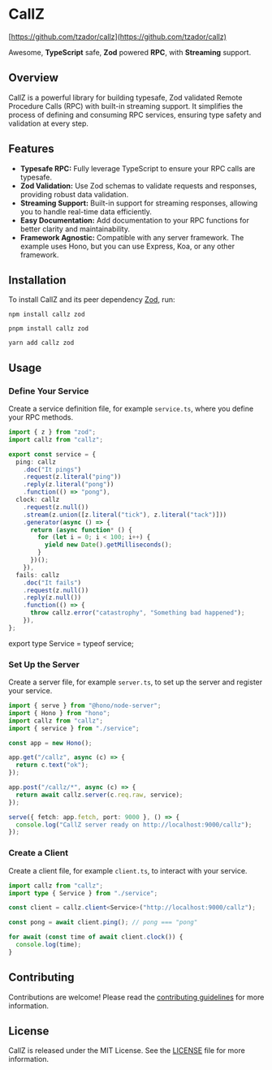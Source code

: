 <link rel="stylesheet" href="https://unpkg.com/sakura.css/css/sakura-dark.css" media="screen" />

# CallZ

[https://github.com/tzador/callz](https://github.com/tzador/callz)

Awesome, **TypeScript** safe, **Zod** powered **RPC**, with **Streaming** support.

## Overview

CallZ is a powerful library for building typesafe, Zod validated Remote Procedure Calls (RPC) with built-in streaming support. It simplifies the process of defining and consuming RPC services, ensuring type safety and validation at every step.

## Features

- **Typesafe RPC:** Fully leverage TypeScript to ensure your RPC calls are typesafe.
- **Zod Validation:** Use Zod schemas to validate requests and responses, providing robust data validation.
- **Streaming Support:** Built-in support for streaming responses, allowing you to handle real-time data efficiently.
- **Easy Documentation:** Add documentation to your RPC functions for better clarity and maintainability.
- **Framework Agnostic:** Compatible with any server framework. The example uses Hono, but you can use Express, Koa, or any other framework.

## Installation

To install CallZ and its peer dependency [Zod](https://github.com/colinhacks/zod), run:

    npm install callz zod

    pnpm install callz zod

    yarn add callz zod

## Usage

### Define Your Service

Create a service definition file, for example `service.ts`, where you define your RPC methods.

```typescript
import { z } from "zod";
import callz from "callz";

export const service = {
  ping: callz
    .doc("It pings")
    .request(z.literal("ping"))
    .reply(z.literal("pong"))
    .function(() => "pong"),
  clock: callz
    .request(z.null())
    .stream(z.union([z.literal("tick"), z.literal("tack")]))
    .generator(async () => {
      return (async function* () {
        for (let i = 0; i < 100; i++) {
          yield new Date().getMilliseconds();
        }
      })();
    }),
  fails: callz
    .doc("It fails")
    .request(z.null())
    .reply(z.null())
    .function(() => {
      throw callz.error("catastrophy", "Something bad happened");
    }),
};
```

export type Service = typeof service;

### Set Up the Server

Create a server file, for example `server.ts`, to set up the server and register your service.

```typescript
import { serve } from "@hono/node-server";
import { Hono } from "hono";
import callz from "callz";
import { service } from "./service";

const app = new Hono();

app.get("/callz", async (c) => {
  return c.text("ok");
});

app.post("/callz/*", async (c) => {
  return await callz.server(c.req.raw, service);
});

serve({ fetch: app.fetch, port: 9000 }, () => {
  console.log("CallZ server ready on http://localhost:9000/callz");
});
```

### Create a Client

Create a client file, for example `client.ts`, to interact with your service.

```typescript
import callz from "callz";
import type { Service } from "./service";

const client = callz.client<Service>("http://localhost:9000/callz");

const pong = await client.ping(); // pong === "pong"

for await (const time of await client.clock()) {
  console.log(time);
}
```

## Contributing

Contributions are welcome! Please read the [contributing guidelines](https://github.com/tzador/callz/blob/main/CONTRIBUTING.md) for more information.

## License

CallZ is released under the MIT License. See the [LICENSE](https://github.com/tzador/callz/blob/main/LICENSE) file for more information.
